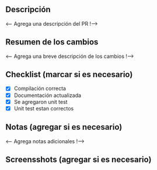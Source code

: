 ## Descripción

<-- Agrega una descripción del PR !-->

## Resumen de los cambios

<-- Agrega una breve descripción de los cambios !-->

## Checklist (marcar si es necesario)

- [x] Compilación correcta
- [x] Documentación actualizada 
- [x] Se agregaron unit test
- [x] Unit test estan correctos

## Notas (agregar si es necesario)

<-- Agrega notas adicionales !-->

## Screensshots (agregar si es necesario)
